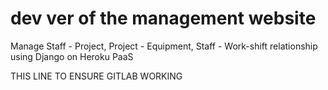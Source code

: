 # dev ver of the management website
Manage Staff - Project, Project - Equipment, Staff - Work-shift relationship
using Django on Heroku PaaS

THIS LINE TO ENSURE GITLAB WORKING

